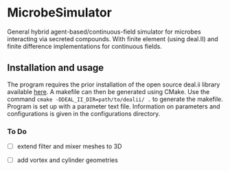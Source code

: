 # MicrobeSimulator
General hybrid agent-based/continuous-field simulator for microbes interacting via secreted compounds. With finite element (using deal.II) and finite difference implementations for continuous fields.

## Installation and usage
The program requires the prior installation of the open source deal.ii library available [here](https://www.dealii.org/). A makefile can then be generated using CMake. Use the command `cmake -DDEAL_II_DIR=path/to/dealii/ .` to generate the makefile. Program is set up with a parameter text file. Information on parameters and configurations is given in the configurations directory.

### To Do
- [ ] extend filter and mixer meshes to 3D
- [ ] add vortex and cylinder geometries

